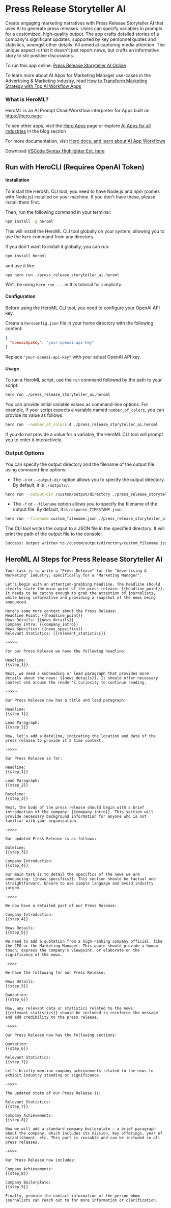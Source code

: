 # Press Release Storyteller AI

Create engaging marketing narratives with Press Release Storyteller AI that uses AI to generate press releases. Users can specify variables in prompts for a customized, high-quality output. The app crafts detailed stories of a company's significant updates, supported by key personnel quotes and statistics, amongst other details. All aimed at capturing media attention. The unique aspect is that it doesn't just report news, but crafts an informative story to stir positive discussions.

To run this app online: [Press Release Storyteller AI Online](https://hero.page/app/press-release-storyteller-ai-ai-powered-marketing-storytelling/sgJSShIi6Dc4iRRnkLO3)

To learn more about AI Apps for Marketing Manager use-cases in the Advertising & Marketing industry, read [How to Transform Marketing Strategy with Top AI Workflow Apps](https://hero.page/blog/ai/advertising-and-marketing/how-to-transform-marketing-strategy-with-top-ai-workflow-apps/170718)

### What is HeroML?
HeroML is an AI Prompt Chain/Workflow interpreter for Apps built on https://hero.page 

To see other apps, visit the [Hero Apps](https://hero.page/apps) page or explore [AI Apps for all industries](https://hero.page/blog) in the blog section

For more documentation, visit [Hero docs, and learn about AI App Workflows](https://hero.page/tutorials/introduction-to-heroml)

Download [VSCode Syntax Highlighter Ext. here](https://marketplace.visualstudio.com/items?itemName=hero-page.heroml)

## Run with HeroCLI (Requires OpenAI Token)

#### Installation

To install the HeroML CLI tool, you need to have Node.js and npm (comes with Node.js) installed on your machine. If you don't have these, please install them first. 

Then, run the following command in your terminal:

```bash
npm install -g heroml
```

This will install the HeroML CLI tool globally on your system, allowing you to use the `hero` command from any directory.

If you don't want to install it globally, you can run:

```bash
npm install heroml
```

and use it like:

```bash
npx hero run ./press_release_storyteller_ai.heroml
```

We'll be using `hero run ...` in this tutorial for simplicity.

#### Configuration

Before using the HeroML CLI tool, you need to configure your OpenAI API key. 

Create a `heroconfig.json` file in your home directory with the following content:

```json
{
  "openaiApiKey": "your-openai-api-key"
}
```

Replace `"your-openai-api-key"` with your actual OpenAI API key.

#### Usage

To run a HeroML script, use the `run` command followed by the path to your script:

```bash
hero run ./press_release_storyteller_ai.heroml
```

You can provide initial variable values as command-line options. For example, if your script expects a variable named `number_of_colors`, you can provide its value as follows:

```bash
hero run --number_of_colors 4 ./press_release_storyteller_ai.heroml
```

If you do not provide a value for a variable, the HeroML CLI tool will prompt you to enter it interactively.

### Output Options

You can specify the output directory and the filename of the output file using command-line options:

- The `-o` or `--output-dir` option allows you to specify the output directory. By default, it is `./outputs/`.

```bash
hero run --output-dir /custom/output/directory ./press_release_storyteller_ai.heroml
```

- The `-f` or `--filename` option allows you to specify the filename of the output file. By default, it is `response_TIMESTAMP.json`.

```bash
hero run --filename custom_filename.json ./press_release_storyteller_ai.heroml
```

The CLI tool writes the output to a JSON file in the specified directory. It will print the path of the output file to the console:

```bash
Success! Output written to /custom/output/directory/custom_filename.json
```


## HeroML AI Steps for Press Release Storyteller AI
```
Your task is to write a "Press Release" for the "Advertising & Marketing" industry, specifically for a "Marketing Manager".

Let's begin with an attention-grabbing headline. The headline should clearly state the main point of the press release: {{headline_point}}. It needs to be catchy enough to grab the attention of journalists, while being informative and providing a snapshot of the news being announced.

Here's some more context about the Press Release:
Headline Point: {{headline_point}}
News Details: {{news_details}}
Company Intro: {{company_intro}}
News Specifics: {{news_specifics}}
Relevant Statistics: {{relevant_statistics}}

->>>>

For our Press Release we have the following headline:

Headline:
{{step_1}}

Next, we need a subheading or lead paragraph that provides more details about the news: {{news_details}}. It should offer necessary context and arouse the reader's curiosity to continue reading.

->>>>

Our Press Release now has a title and lead paragraph:

Headline:
{{step_1}}

Lead Paragraph:
{{step_2}}

Now, let's add a dateline, indicating the location and date of the press release to provide it a time context.

->>>>

Our Press Release so far:

Headline:
{{step_1}}

Lead Paragraph:
{{step_2}}

Dateline:
{{step_3}}

Next, the body of the press release should begin with a brief introduction of the company: {{company_intro}}. This section will provide necessary background information for anyone who is not familiar with your organization.

->>>>

Our updated Press Release is as follows:

Dateline:
{{step_3}}

Company Introduction:
{{step_4}}

Our main task is to detail the specifics of the news we are announcing: {{news_specifics}}. This section should be factual and straightforward. Ensure to use simple language and avoid industry jargon.

->>>>

We now have a detailed part of our Press Release:

Company Introduction:
{{step_4}}

News Details:
{{step_5}}

We need to add a quotation from a high-ranking company official, like the CEO or the Marketing Manager. This quote should provide a human touch, express the company's viewpoint, or elaborate on the significance of the news.

->>>>

We have the following for our Press Release:

News Details:
{{step_5}}

Quotation:
{{step_6}}

Now, any relevant data or statistics related to the news: {{relevant_statistics}} should be included to reinforce the message and add credibility to the press release.

->>>>

Our Press Release now has the following sections:

Quotation:
{{step_6}}

Relevant Statistics:
{{step_7}}

Let's briefly mention company achievements related to the news to exhibit industry standing or significance.

->>>>

The updated state of our Press Release is:

Relevant Statistics:
{{step_7}}

Company Achievements:
{{step_8}}

Now we will add a standard company boilerplate – a brief paragraph about the company, which includes its mission, key offerings, year of establishment, etc. This part is reusable and can be included in all press releases.

->>>>

Our Press Release now includes:

Company Achievements:
{{step_8}}

Company Boilerplate:
{{step_9}}

Finally, provide the contact information of the person whom journalists can reach out to for more information or clarification.


```

